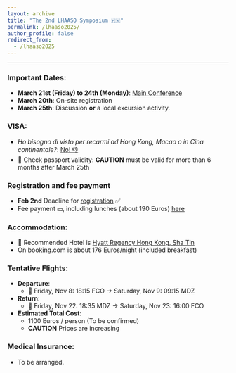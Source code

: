 ```yaml
---
layout: archive
title: "The 2nd LHAASO Symposium 🇭🇰"
permalink: /lhaaso2025/
author_profile: false
redirect_from:
  - /lhaaso2025
---
```


---

### Important Dates:
- **March 21st (Friday) to 24th (Monday)**: [Main Conference](https://indico.ihep.ac.cn/event/23146/)
- **March 20th**: On-site registration
- **March 25th**: Discussion **or** a local excursion activity.

### VISA:
- *Ho bisogno di visto per recarmi ad Hong Kong, Macao o in Cina continentale?*: [No! 👎](https://conshongkong.esteri.it/it/news/dal_consolato/domande-frequenti/)
- 🛂 Check passport validity: **CAUTION** must be valid for more than 6 months after March 25th

### Registration and fee payment
- **Feb 2nd** Deadline for [registration](https://indico.ihep.ac.cn/event/23146/registrations/) ✅
- Fee payment 💴, including lunches (about 190 Euros) [here](https://indico.ihep.ac.cn/event/23146/page/1898-registration-fee-payment)

### Accommodation:
- 🏩 Recommended Hotel is [Hyatt Regency Hong Kong, Sha Tin](https://indico.ihep.ac.cn/event/23146/page/1899-accommodation-and-transportation)
- On booking.com is about 176 Euros/night (included breakfast)

### Tentative Flights:
- **Departure**:
  - 🛫 Friday, Nov 8: 18:15 FCO -> Saturday, Nov 9: 09:15 MDZ
- **Return**:
  - 🛬 Friday, Nov 22: 18:35 MDZ -> Saturday, Nov 23: 16:00 FCO
- **Estimated Total Cost**: 
  - 1100 Euros / person (To be confirmed)
  - **CAUTION** Prices are increasing

### Medical Insurance:
- To be arranged.
